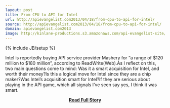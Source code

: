 ```yaml
---
layout: post
title: From CPU to API for Intel
url: http://apievangelist.com2013/04/18/from-cpu-to-api-for-intel/
source: http://apievangelist.com2013/04/18/from-cpu-to-api-for-intel/
domain: apievangelist.com2013
image: http://kinlane-productions.s3.amazonaws.com/api-evangelist-site/blog/Intel-logo.jpg
---
```

{% include JB/setup %}<p>Intel is reportedly buying API service provider Mashery for “a range of $120 million to $180 million”, according to ReadWrite(Web).As I reflect on this, two main questions come to mind: Was it a smart acquisition for Intel, and worth their money?Is this a logical move for Intel since they are a chip maker?Was Intel’s acquisition smart for Intel?If they are serious about playing in the API game, which all signals I’ve seen say yes, I think it was smart.</p>
<center><p><a href="http://apievangelist.com2013/04/18/from-cpu-to-api-for-intel/" style='padding:25px; font-sze:18px; font-weight: bold;'>Read Full Story</a></p></center>
